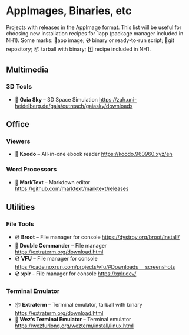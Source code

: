 # AppImages, Binaries, etc

Projects with releases in the AppImage format. This list will be useful for choosing new installation recipes for 1app (package manager included in NH1). Some marks: 📀app image; 💿 binary or ready-to-run script; 📡git repository; 📦 tarball with binary; 1️⃣ recipe included in NH1.

## Multimedia

### 3D Tools

* 📀 **Gaia Sky** – 3D Space Simulation https://zah.uni-heidelberg.de/gaia/outreach/gaiasky/downloads

## Office

### Viewers

* 📀 **Koodo** – All-in-one ebook reader https://koodo.960960.xyz/en

### Word Processors

* 📀 **MarkText** – Markdown editor https://github.com/marktext/marktext/releases

## Utilities

### File Tools

* 💿 **Broot** – File manager for console https://dystroy.org/broot/install/
* 📀 **Double Commander** – File manager https://extraterm.org/download.html
* 💿 **VFU** – File manager for console https://cade.noxrun.com/projects/vfu/#Downloads___screenshots
* 💿 **xplr** - File manager for console https://xplr.dev/

### Terminal Emulator

* 📦 **Extraterm** – Terminal emulator, tarball with binary https://extraterm.org/download.html
* 📀 **Wez’s Terminal Emulator** – Terminal emulator https://wezfurlong.org/wezterm/install/linux.html
